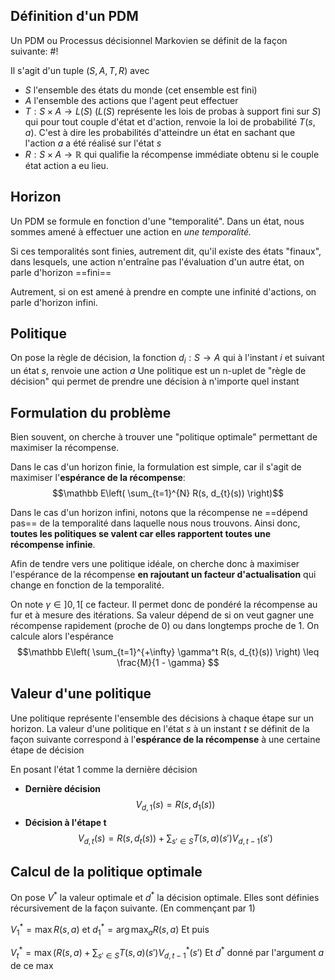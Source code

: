 ## Définition d'un PDM
Un PDM ou Processus décisionnel Markovien se définit de la façon suivante: #!

Il s'agit d'un tuple $(S, A, T, R)$ avec
- $S$ l'ensemble des états du monde (cet ensemble est fini)
- $A$ l'ensemble des actions que l'agent peut effectuer
- $T: S \times A \to L(S)$ ($L(S)$ représente les lois de probas à support fini sur $S$) qui pour tout couple d'état et d'action, renvoie la loi de probabilité $T(s, a)$. C'est à dire les probabilités d'atteindre un état en sachant que l'action $a$ a été réalisé sur l'état $s$
- $R: S \times A \to \mathbb{R}$ qui qualifie la récompense immédiate obtenu si le couple état action a eu lieu.

## Horizon
Un PDM se formule en fonction d'une "temporalité". Dans un état, nous sommes amené à effectuer une action en *une temporalité.* 

Si ces temporalités sont finies, autrement dit,  qu'il existe des états "finaux", dans lesquels, une action n'entraîne pas l'évaluation d'un autre état, on parle d'horizon ==fini==

Autrement, si on est amené à prendre en compte une infinité d'actions, on parle d'horizon infini.

## Politique
On pose la règle de décision, la fonction $d_{i}: S \to A$ qui à l'instant $i$ et suivant un état $s$, renvoie une action $a$
Une politique est un n-uplet de "règle de décision" qui permet de prendre une décision à n'importe quel instant




## Formulation du problème
Bien souvent, on cherche à trouver une "politique optimale" permettant de maximiser la récompense. 

Dans le cas d'un horizon finie, la formulation est simple, car il s'agit de maximiser l'**espérance de la récompense**: 
$$\mathbb E\left( \sum_{t=1}^{N} R(s, d_{t}(s)) \right)$$

Dans le cas d'un horizon infini, notons que la récompense ne ==dépend pas== de la temporalité dans laquelle nous nous trouvons. Ainsi donc, **toutes les politiques se valent car elles rapportent toutes une récompense infinie**.

Afin de tendre vers une politique idéale, on cherche donc à maximiser l'espérance de la récompense **en rajoutant un facteur d'actualisation** qui change en fonction de la temporalité.

On note $\gamma \in ]0, 1[$  ce facteur. Il permet donc de pondéré la récompense au fur et à mesure des itérations. 
Sa valeur dépend de si on veut gagner une récompense rapidement (proche de 0) ou dans longtemps proche de $1$. On calcule alors l'espérance $$\mathbb E\left( \sum_{t=1}^{+\infty} \gamma^t R(s, d_{t}(s)) \right) \leq \frac{M}{1 - \gamma} $$

## Valeur d'une politique
Une politique représente l'ensemble des décisions à chaque étape sur un horizon.
La valeur d'une politique en l'état $s$ à un instant $t$ se définit de la façon suivante correspond à l'**espérance de la récompense** à une certaine étape de décision

En posant l'état $1$ comme la dernière décision
- **Dernière décision** $$V_{d,1}(s) = R(s, d_{1}(s))$$
- **Décision à l'étape t** $$V_{d,t}(s) = R(s, d_{t}(s)) + \sum_{s' \in S}T(s,a)(s')V_{d,t-1} (s')$$

## Calcul de la politique optimale
On pose $V^*$ la valeur optimale et $d^*$ la décision optimale. Elles sont définies récursivement de la façon suivante. (En commençant par 1)

$V_{1}^* = \max R(s,a)$ et $d^*_{1} = \arg \max_{a} R(s, a)$
Et puis

$V_{t}^* = \max( R(s, a) + \sum_{s' \in S}T(s,a)(s')V^*_{d,t-1} (s')$
Et $d^*$ donné par l'argument $a$ de ce max